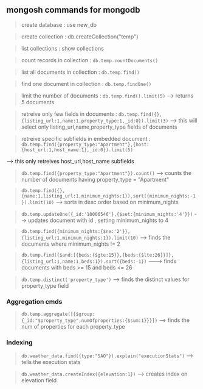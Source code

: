 ## mongosh commands for mongodb

> create database : use new_db

> create collection : db.createCollection("temp")

>list collections : show collections

> count records in collection : ```db.temp.countDocuments()```

> list all documents in collection : ```db.temp.find()```

> find one document in collection : ```db.temp.findOne()```

> limit the number of documents : ```db.temp.find().limit(5)``` --> returns 5 documents

> retreive only few fields in documents : ```db.temp.find({},{listing_url:1,name:1,property_type:1,_id:0}).limit(3)``` --> this will select only listing_url,name,property_type fields of documents

> retreive specific subfields in embedded document : ```db.temp.find({property_type:"Apartment"},{host:{host_url:1,host_name:1},_id:0}).limit(5)```

--> this only retreives host_url,host_name subfields 

> ```db.temp.find({property_type:"Apartment"}).count()``` --> counts the number of documents having property_type = "Apartment"

> ```db.temp.find({},{name:1,listing_url:1,minimum_nights:1}).sort({minimum_nights:-1}).limit(10)```  --> sorts in desc order based on minimum_nights

> ```db.temp.updateOne({_id:'10006546'},{$set:{minimum_nights:'4'}})``` --> updates document with id , setting minimum_nights to 4

> ```db.temp.find({minimum_nights:{$ne:'2'}},{listing_url:1,minimum_nights:1}).limit(10)``` --> finds the documents where minimum_nights != 2

> ```db.temp.find({$and:[{beds:{$gte:15}},{beds:{$lte:26}}]},{listing_url:1,name:1,beds:1}).sort({beds:-1})``` ---> finds documents with beds >= 15 and beds <= 26

> ```db.temp.distinct('property_type')``` --> finds the distinct values for property_type field

### Aggregation cmds

> ```db.temp.aggregate([{$group:{_id:"$property_type",numOfproperties:{$sum:1}}}])``` --> finds the num of properties for each property_type

### Indexing

>  ```db.weather_data.find({type:"SAO"}).explain("executionStats")``` --> tells the execution stats

> ```db.weather_data.createIndex({elevation:1})``` --> creates index on elevation field 
